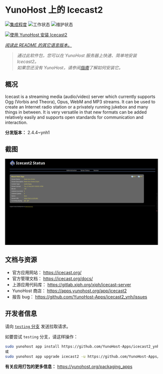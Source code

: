 <!--
注意：此 README 由 <https://github.com/YunoHost/apps/tree/master/tools/readme_generator> 自动生成
请勿手动编辑。
-->

# YunoHost 上的 Icecast2

[![集成程度](https://dash.yunohost.org/integration/icecast2.svg)](https://ci-apps.yunohost.org/ci/apps/icecast2/) ![工作状态](https://ci-apps.yunohost.org/ci/badges/icecast2.status.svg) ![维护状态](https://ci-apps.yunohost.org/ci/badges/icecast2.maintain.svg)

[![使用 YunoHost 安装 Icecast2](https://install-app.yunohost.org/install-with-yunohost.svg)](https://install-app.yunohost.org/?app=icecast2)

*[阅读此 README 的其它语言版本。](./ALL_README.md)*

> *通过此软件包，您可以在 YunoHost 服务器上快速、简单地安装 Icecast2。*  
> *如果您还没有 YunoHost，请参阅[指南](https://yunohost.org/install)了解如何安装它。*

## 概况

Icecast is a streaming media (audio/video) server which currently supports Ogg (Vorbis and Theora), Opus, WebM and MP3 streams.
It can be used to create an Internet radio station or a privately running jukebox and many things in between. It is very versatile in that new formats can be added relatively easily and supports open standards for communication and interaction.


**分发版本：** 2.4.4~ynh1

## 截图

![Icecast2 的截图](./doc/screenshots/screenshot.png)

## 文档与资源

- 官方应用网站： <https://icecast.org/>
- 官方管理文档： <https://icecast.org/docs/>
- 上游应用代码库： <https://gitlab.xiph.org/xiph/icecast-server>
- YunoHost 商店： <https://apps.yunohost.org/app/icecast2>
- 报告 bug： <https://github.com/YunoHost-Apps/icecast2_ynh/issues>

## 开发者信息

请向 [`testing` 分支](https://github.com/YunoHost-Apps/icecast2_ynh/tree/testing) 发送拉取请求。

如要尝试 `testing` 分支，请这样操作：

```bash
sudo yunohost app install https://github.com/YunoHost-Apps/icecast2_ynh/tree/testing --debug
或
sudo yunohost app upgrade icecast2 -u https://github.com/YunoHost-Apps/icecast2_ynh/tree/testing --debug
```

**有关应用打包的更多信息：** <https://yunohost.org/packaging_apps>
